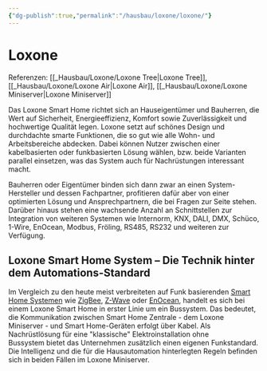 ```yaml
---
{"dg-publish":true,"permalink":"/hausbau/loxone/loxone/"}
---
```


# Loxone

Referenzen:
[[_Hausbau/Loxone/Loxone Tree|Loxone Tree]], [[_Hausbau/Loxone/Loxone Air|Loxone Air]], [[_Hausbau/Loxone/Loxone Miniserver|Loxone Miniserver]] 

Das Loxone Smart Home richtet sich an Hauseigentümer und Bauherren, die Wert auf Sicherheit, Energieeffizienz, Komfort sowie Zuverlässigkeit und hochwertige Qualität legen. Loxone setzt auf schönes Design und durchdachte smarte Funktionen, die so gut wie alle Wohn- und Arbeitsbereiche abdecken. Dabei können Nutzer zwischen einer kabelbasierten oder funkbasierten Lösung wählen, bzw. beide Varianten parallel einsetzen, was das System auch für Nachrüstungen interessant macht.

Bauherren oder Eigentümer binden sich dann zwar an einen System-Hersteller und dessen Fachpartner, profitieren dafür aber von einer optimierten Lösung und Ansprechpartnern, die bei Fragen zur Seite stehen.  
Darüber hinaus stehen eine wachsende Anzahl an Schnittstellen zur Integration von weiteren Systemen wie Internorm, KNX, DALI, DMX, Schüco, 1-Wire, EnOcean, Modbus, Fröling, RS485, RS232 und weiteren zur Verfügung. 

## Loxone Smart Home System – Die Technik hinter dem Automations-Standard

Im Vergleich zu den heute meist verbreiteten auf Funk basierenden [Smart Home Systemen](https://www.homeandsmart.de/was-ist-ein-smart-home "Smart Home Systemen") wie [ZigBee](https://www.homeandsmart.de/zigbee-funkprotokoll-hausautomation "ZigBee"), [Z-Wave](https://www.homeandsmart.de/z-wave-funksystem-home-automation-smarthome "Z-Wave") oder [EnOcean](https://www.homeandsmart.de/enocean-funkstandard-mit-autarker-energieversorgung "EnOcean"), handelt es sich bei einem Loxone Smart Home in erster Linie um ein Bussystem. Das bedeutet, die Kommunikation zwischen Smart Home Zentrale - dem Loxone Miniserver - und Smart Home-Geräten erfolgt über Kabel. Als Nachrüstlösung für eine "klassische" Elektroinstallation ohne Bussystem bietet das Unternehmen zusätzlich einen eigenen Funkstandard. Die Intelligenz und die für die Hausautomation hinterlegten Regeln befinden sich in beiden Fällen im Loxone Miniserver.